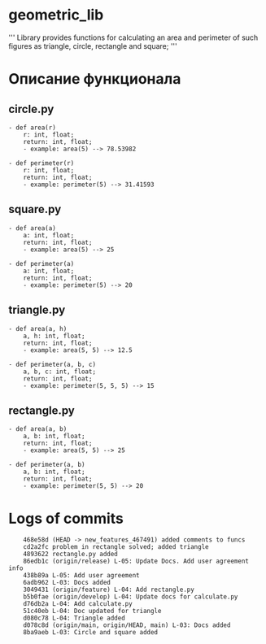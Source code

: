 # geometric_lib
'''
Library provides functions for calculating an area and perimeter of 
such figures as triangle, circle, rectangle and square;
'''

# Описание функционала
## circle.py
    - def area(r)
        r: int, float;
        return: int, float;
        - example: area(5) --> 78.53982

    - def perimeter(r)
        r: int, float;
        return: int, float;
        - example: perimeter(5) --> 31.41593
    
    

## square.py
    - def area(a)
        a: int, float;
        return: int, float;
        - example: area(5) --> 25

    - def perimeter(a)
        a: int, float;
        return: int, float;
        - example: perimeter(5) --> 20

## triangle.py
    - def area(a, h)
        a, h: int, float;
        return: int, float;
        - example: area(5, 5) --> 12.5

    - def perimeter(a, b, c)
        a, b, c: int, float;
        return: int, float;
        - example: perimeter(5, 5, 5) --> 15

## rectangle.py
    - def area(a, b)
        a, b: int, float;
        return: int, float;
        - example: area(5, 5) --> 25

    - def perimeter(a, b)
        a, b: int, float;
        return: int, float;
        - example: perimeter(5, 5) --> 20

# Logs of commits
```
    468e58d (HEAD -> new_features_467491) added comments to funcs
    cd2a2fc problem in rectangle solved; added triangle
    4893622 rectangle.py added
    86edb1c (origin/release) L-05: Update Docs. Add user agreement info
    438b89a L-05: Add user agreement
    6adb962 L-03: Docs added
    3049431 (origin/feature) L-04: Add rectangle.py
    b5b0fae (origin/develop) L-04: Update docs for calculate.py
    d76db2a L-04: Add calculate.py
    51c40eb L-04: Doc updated for triangle
    d080c78 L-04: Triangle added
    d078c8d (origin/main, origin/HEAD, main) L-03: Docs added
    8ba9aeb L-03: Circle and square added
```